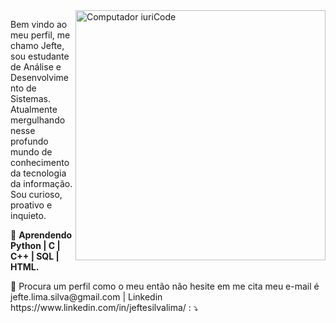 <img src="https://raw.githubusercontent.com/MicaelliMedeiros/micaellimedeiros/master/image/computer-illustration.png" min-width="400px" max-width="400px" width="400px" align="right" alt="Computador iuriCode">

<p align="left"> 
  Bem vindo ao meu perfil, me chamo Jefte, sou estudante de Análise e Desenvolvimento de Sistemas. Atualmente mergulhando nesse profundo mundo de conhecimento da tecnologia da informação.
Sou curioso, proativo e inquieto.
</p>

<p align="left">
  💼  <strong>Aprendendo Python | C | C++ | SQL  | HTML.</strong>
</p>

<p align="left">
  💌  Procura um perfil como o meu então não hesite em me cita meu e-mail é jefte.lima.silva@gmail.com | Linkedin https://www.linkedin.com/in/jeftesilvalima/ : ⤵️
</p>
